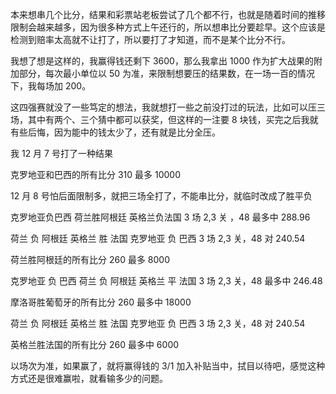 本来想串几个比分，结果和彩票站老板尝试了几个都不行，也就是随着时间的推移限制会越来越多，因为很多种方式上午还行的，所以想串比分要趁早。这个应该是检测到赔率太高就不让打了，所以要打了才知道，而不是某个比分不行。

我想了想是这样的，我赢得钱还剩下 3600，那么我拿出 1000 作为扩大战果的附加部分，每次最小单位以 50 为准，来限制想要压的结果数，在一场一百的情况下，我每场加 200。

这四强赛就没了一些笃定的想法，我就想打一些之前没打过的玩法，比如可以压三场，其中有两个、三个猜中都可以获奖，但这样的一注要 8 块钱，买完之后我就有些后悔，因为能中的钱太少了，还有就是比分全压。

我 12 月 7 号打了一种结果

克罗地亚和巴西的所有比分 310 最多 10000

12 月 8 号怕后面限制多，就把三场全打了，不能串比分，就临时改成了胜平负

克罗地亚负巴西
荷兰胜阿根廷
英格兰负法国
3 场 2,3 关 ，48 最多中 288.96

荷兰 负 阿根廷
英格兰 胜 法国
克罗地亚 负 巴西
3 场 2,3 关，48 对 240.54

荷兰胜阿根廷的所有比分 260 最多 8000

克罗地亚 负 巴西
荷兰 负 阿根廷
英格兰 平 法国
3 场 2,3 关，48 最多中 246.48

摩洛哥胜葡萄牙的所有比分 260 最多中 18000

荷兰 负 阿根廷
英格兰 胜 法国
克罗地亚 负 巴西
3 场 2,3 关，48 对 240.54

英格兰胜法国的所有比分 260 最多中 6000

以场次为准，如果赢了，就将赢得钱的 3/1 加入补贴当中，拭目以待吧，感觉这种方式还是很难赢啦，就看输多少的问题。
